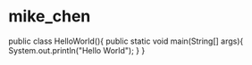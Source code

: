 # mike_chen
public class HelloWorld(){
    public static void main(String[] args){
        System.out.println("Hello World");
    } 
}
